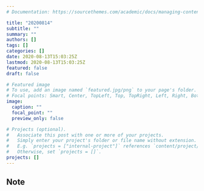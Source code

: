 ```yaml
---
# Documentation: https://sourcethemes.com/academic/docs/managing-content/

title: "20200814"
subtitle: ""
summary: ""
authors: []
tags: []
categories: []
date: 2020-08-13T15:03:25Z
lastmod: 2020-08-13T15:03:25Z
featured: false
draft: false

# Featured image
# To use, add an image named `featured.jpg/png` to your page's folder.
# Focal points: Smart, Center, TopLeft, Top, TopRight, Left, Right, BottomLeft, Bottom, BottomRight.
image:
  caption: ""
  focal_point: ""
  preview_only: false

# Projects (optional).
#   Associate this post with one or more of your projects.
#   Simply enter your project's folder or file name without extension.
#   E.g. `projects = ["internal-project"]` references `content/project/deep-learning/index.md`.
#   Otherwise, set `projects = []`.
projects: []
---
```


## Note

